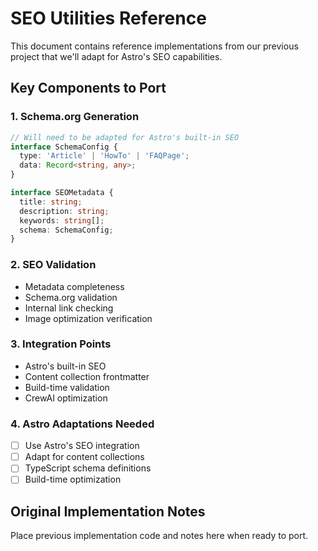 # SEO Utilities Reference

This document contains reference implementations from our previous project that we'll adapt for Astro's SEO capabilities.

## Key Components to Port

### 1. Schema.org Generation
```typescript
// Will need to be adapted for Astro's built-in SEO
interface SchemaConfig {
  type: 'Article' | 'HowTo' | 'FAQPage';
  data: Record<string, any>;
}

interface SEOMetadata {
  title: string;
  description: string;
  keywords: string[];
  schema: SchemaConfig;
}
```

### 2. SEO Validation
- Metadata completeness
- Schema.org validation
- Internal link checking
- Image optimization verification

### 3. Integration Points
- Astro's built-in SEO
- Content collection frontmatter
- Build-time validation
- CrewAI optimization

### 4. Astro Adaptations Needed
- [ ] Use Astro's SEO integration
- [ ] Adapt for content collections
- [ ] TypeScript schema definitions
- [ ] Build-time optimization

## Original Implementation Notes
Place previous implementation code and notes here when ready to port.
